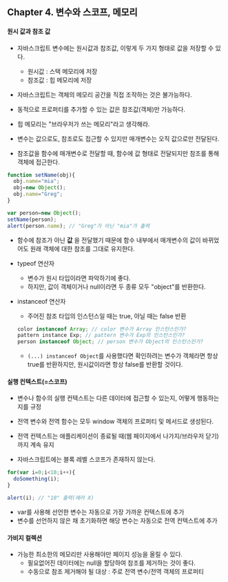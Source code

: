 ## Chapter 4. 변수와 스코프, 메모리
#### 원시 값과 참조 값
* 자바스크립트 변수에는 원시값과 참조값, 이렇게 두 가지 형태로 값을 저장할 수 있다.
  - 원시값 : 스택 메모리에 저장
  - 참조값 : 힙 메모리에 저장
* 자바스크립트는 객체의 메모리 공간을 직접 조작하는 것은 불가능하다.   

* 동적으로 프로퍼티를 추가할 수 있는 값은 참조값(객체)만 가능하다.   

* 힙 메모리는 "브라우저가 쓰는 메모리"라고 생각해라.   

* 변수는 값으로도, 참조로도 접근할 수 있지만 매개변수는 오직 값으로만 전달된다.
* 참조값을 함수에 매개변수로 전달할 때, 함수에 값 형태로 전달되지만 참조를 통해 객체에 접근한다.   
```javascript
function setName(obj){
  obj.name="mia";
  obj=new Object();
  obj.name="Greg";
}

var person=new Object();
setName(person);
alert(person.name); // "Greg"가 아닌 "mia"가 출력
```
* 함수에 참조가 아닌 **값** 을 전달했기 때문에 함수 내부에서 매개변수의 값이 바뀌었어도 원래 객체에 대한 참조를 그대로 유지한다.   

* typeof 연산자
  * 변수가 원시 타입이라면 파악하기에 좋다.
  * 하지만, 값이 객체이거나 null이라면 두 종류 모두 "object"를 반환한다.   

* instanceof 연산자
  * 주어진 참조 타입의 인스턴스일 때는 true, 아닐 때는 false 반환
  ```javascript
  color instanceof Array; // color 변수가 Array 인스턴스인가?
  pattern instance Exp; // pattern 변수가 Exp의 인스턴스인가?
  person instanceof Object; // person 변수가 Object의 인스턴스인가?
  ```
  * ```(...) instanceof Object```를 사용했다면 확인하려는 변수가 객체라면 항상 true를 반환하지만, 원시값이라면 항상 false를 반환할 것이다.


#### 실행 컨텍스트(=스코프)
* 변수나 함수의 실행 컨텍스트는 다른 데이터에 접근할 수 있는지, 어떻게 행동하는지를 규정   

* 전역 변수와 전역 함수는 모두 window 객체의 프로퍼티 및 메서드로 생성된다.   

* 전역 컨텍스트는 애플리케이션이 종료될 때(웹 페이지에서 나가지/브라우저 닫기)까지 계속 유지   

* 자바스크립트에는 블록 레벨 스코프가 존재하지 않는다.
```javascript
for(var i=0;i<10;i++){
  doSomething(i);
}

alert(i); // "10" 출력(에러 X)
```   

* var를 사용해 선언한 변수는 자동으로 가장 가까운 컨텍스트에 추가
* 변수를 선언하지 않은 채 초기화하면 해당 변수는 자동으로 전역 컨텍스트에 추가


#### 가비지 컬렉션
* 가능한 최소한의 메모리만 사용해야만 페이지 성능을 올릴 수 있다.
  * 필요없어진 데이터에는 null을 할당하여 참조를 제거하는 것이 좋다.
  * 수동으로 참조 제거해야 될 대상 : 주로 전역 변수/전역 객체의 프로퍼티
